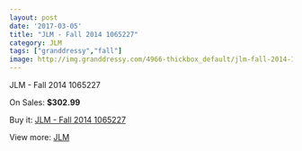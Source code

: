 ```yaml
---
layout: post
date: '2017-03-05'
title: "JLM - Fall 2014 1065227"
category: JLM
tags: ["granddressy","fall"]
image: http://img.granddressy.com/4966-thickbox_default/jlm-fall-2014-1065227.jpg
---
```

JLM - Fall 2014 1065227

On Sales: **$302.99**
<a href="https://www.granddressy.com/en/jlm/4308-jlm-fall-2014-1065227.html"><amp-img layout="responsive" width="600" height="600" src="//img.granddressy.com/4966-thickbox_default/jlm-fall-2014-1065227.jpg" alt="JLM - Fall 2014 1065227 0" /></a>

Buy it: [JLM - Fall 2014 1065227](https://www.granddressy.com/en/jlm/4308-jlm-fall-2014-1065227.html "JLM - Fall 2014 1065227")

View more: [JLM](https://www.granddressy.com/en/207-jlm "JLM")